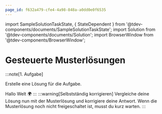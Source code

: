 ```yaml
---
page_id: f632a479-cfe4-4a98-848a-a0dd0e0f6535
---
```


import SampleSolutionTaskState, { StateDependent } from '@tdev-components/documents/SampleSolutionTaskState';
import Solution from '@tdev-components/documents/Solution';
import BrowserWindow from '@tdev-components/BrowserWindow';

# Gesteuerte Musterlösungen

<BrowserWindow>
:::note[1. Aufgabe]
<SampleSolutionTaskState id="df3313a5-c18f-4220-9dfe-cf4314c1b7b9" solutionId="e92b6f49-396e-48bc-8a6c-4ca94947210d">
</SampleSolutionTaskState>

Erstelle eine Lösung für die Aufgabe.

<StateDependent sampleSolutionTaskStateId="df3313a5-c18f-4220-9dfe-cf4314c1b7b9">
<Solution id="e92b6f49-396e-48bc-8a6c-4ca94947210d">
Hallo Welt 🌍
</Solution>
</StateDependent>
:::

<StateDependent sampleSolutionTaskStateId="df3313a5-c18f-4220-9dfe-cf4314c1b7b9" alwaysVisibleForTeacher={false}>
:::warning[Selbstständig korrigieren]
Vergleiche deine Lösung nun mit der Musterlösung und korrigiere deine Antwort. Wenn die Musterlösung noch nicht freigeschaltet ist, musst du kurz warten.
:::
</StateDependent>
</BrowserWindow>
